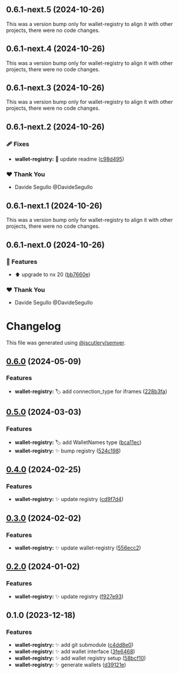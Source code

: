 ## 0.6.1-next.5 (2024-10-26)

This was a version bump only for wallet-registry to align it with other projects, there were no code changes.

## 0.6.1-next.4 (2024-10-26)

This was a version bump only for wallet-registry to align it with other projects, there were no code changes.

## 0.6.1-next.3 (2024-10-26)

This was a version bump only for wallet-registry to align it with other projects, there were no code changes.

## 0.6.1-next.2 (2024-10-26)

### 🩹 Fixes

- **wallet-registry:** :memo: update readme ([c98d495](https://github.com/nabla-studio/quirks/commit/c98d495))

### ❤️  Thank You

- Davide Segullo @DavideSegullo

## 0.6.1-next.1 (2024-10-26)

This was a version bump only for wallet-registry to align it with other projects, there were no code changes.

## 0.6.1-next.0 (2024-10-26)

### 🚀 Features

- :arrow_up: upgrade to nx 20 ([bb7660e](https://github.com/nabla-studio/quirks/commit/bb7660e))

### ❤️  Thank You

- Davide Segullo @DavideSegullo

# Changelog

This file was generated using [@jscutlery/semver](https://github.com/jscutlery/semver).

## [0.6.0](https://github.com/nabla-studio/quirks/compare/wallet-registry@0.5.0...wallet-registry@0.6.0) (2024-05-09)


### Features

* **wallet-registry:** :label: add connection_type for iframes ([228b3fa](https://github.com/nabla-studio/quirks/commit/228b3fa477be72f6a567295360f1aab641494859))

## [0.5.0](https://github.com/nabla-studio/quirks/compare/wallet-registry@0.4.0...wallet-registry@0.5.0) (2024-03-03)


### Features

* **wallet-registry:** :label: add WalletNames type ([bca11ec](https://github.com/nabla-studio/quirks/commit/bca11ec8bba41eebfd723f8817f96af88827aa1a))
* **wallet-registry:** :sparkles: bump registry ([524c198](https://github.com/nabla-studio/quirks/commit/524c1989b0bc440e6bd4b24ae7b46bf4fb8800d1))

## [0.4.0](https://github.com/nabla-studio/quirks/compare/wallet-registry@0.3.0...wallet-registry@0.4.0) (2024-02-25)


### Features

* **wallet-registry:** :sparkles: update registry ([cd9f7d4](https://github.com/nabla-studio/quirks/commit/cd9f7d4d54fe4c75f0db7628ebec408df276438b))

## [0.3.0](https://github.com/nabla-studio/quirks/compare/wallet-registry@0.2.0...wallet-registry@0.3.0) (2024-02-02)


### Features

* **wallet-registry:** :sparkles: update wallet-registry ([556ecc2](https://github.com/nabla-studio/quirks/commit/556ecc23647a04a308e08a42ee41bb0ec36d3baf))

## [0.2.0](https://github.com/nabla-studio/quirks/compare/wallet-registry@0.1.0...wallet-registry@0.2.0) (2024-01-02)


### Features

* **wallet-registry:** :sparkles: update registry ([f927e93](https://github.com/nabla-studio/quirks/commit/f927e930325db44db8c50c6f0d2a84d891ad4645))

## 0.1.0 (2023-12-18)


### Features

* **wallet-registry:** :sparkles: add git submodule ([c4dd8e0](https://github.com/nabla-studio/quirks/commit/c4dd8e0dc11ea53b3f5585e6acbbfdef963f9063))
* **wallet-registry:** :sparkles: add wallet interface ([3fe6468](https://github.com/nabla-studio/quirks/commit/3fe6468cb9a6098211f34898ddcecd60653a5ef4))
* **wallet-registry:** :sparkles: add wallet registry setup ([58bcf10](https://github.com/nabla-studio/quirks/commit/58bcf109c4c010e97cee4a662e0f63c5c90f6d8e))
* **wallet-registry:** :sparkles: generate wallets ([d39121e](https://github.com/nabla-studio/quirks/commit/d39121e288b8ecea031732b9f5f6fb1d48d3a03d))
